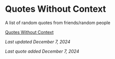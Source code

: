 # Quotes Without Context

A list of random quotes from friends/random people

[Quotes Without Context](https://quotes.timoprojects.com/)

*Last updated December 7, 2024*

*Last quote added December 7, 2024*
